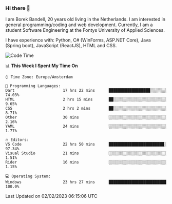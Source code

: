 ### Hi there 👋

I am Borek Bandell, 20 years old living in the Netherlands. I am interested in general programming/coding and web development. Currently, I am a student Software Engineering at the Fontys University of Applied Sciences.

I have experience with: Python, C# (WinForms, ASP.NET Core), Java (Spring boot), JavaScript (ReactJS), HTML and CSS.

<!--START_SECTION:waka-->
![Code Time](http://img.shields.io/badge/Code%20Time-372%20hrs%2054%20mins-blue)

📊 **This Week I Spent My Time On** 

```text
⌚︎ Time Zone: Europe/Amsterdam

💬 Programming Languages: 
Dart                     17 hrs 22 mins      ██████████████████░░░░░░░   74.03% 
HTML                     2 hrs 15 mins       ██░░░░░░░░░░░░░░░░░░░░░░░   9.65% 
CSS                      2 hrs 2 mins        ██░░░░░░░░░░░░░░░░░░░░░░░   8.71% 
Other                    30 mins             ░░░░░░░░░░░░░░░░░░░░░░░░░   2.16% 
YAML                     24 mins             ░░░░░░░░░░░░░░░░░░░░░░░░░   1.77%

🔥 Editors: 
VS Code                  22 hrs 50 mins      ████████████████████████░   97.34% 
Visual Studio            21 mins             ░░░░░░░░░░░░░░░░░░░░░░░░░   1.51% 
Rider                    16 mins             ░░░░░░░░░░░░░░░░░░░░░░░░░   1.15%

💻 Operating System: 
Windows                  23 hrs 27 mins      █████████████████████████   100.0%

```


 Last Updated on 02/02/2023 06:15:06 UTC
<!--END_SECTION:waka-->

<!--**tcBorek2002/tcBorek2002** is a ✨ _special_ ✨ repository because its `README.md` (this file) appears on your GitHub profile.

Here are some ideas to get you started:

- 🔭 I’m currently working on ...
- 🌱 I’m currently learning ...
- 👯 I’m looking to collaborate on ...
- 🤔 I’m looking for help with ...
- 💬 Ask me about ...
- 📫 How to reach me: ...
- 😄 Pronouns: ...
- ⚡ Fun fact: ...
-->
